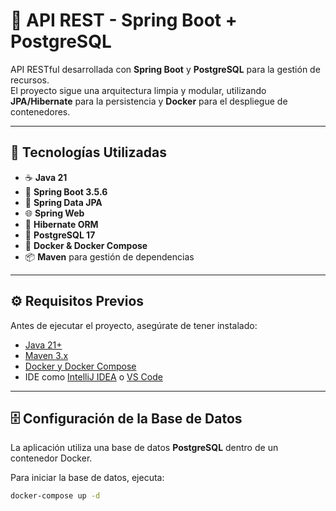 # 🚀 API REST - Spring Boot + PostgreSQL

API RESTful desarrollada con **Spring Boot** y **PostgreSQL** para la gestión de recursos.  
El proyecto sigue una arquitectura limpia y modular, utilizando **JPA/Hibernate** para la persistencia y **Docker** para el despliegue de contenedores.

---

## 🧩 Tecnologías Utilizadas

- ☕ **Java 21**  
- 🌱 **Spring Boot 3.5.6**  
- 🧰 **Spring Data JPA**  
- 🌐 **Spring Web**  
- 🧱 **Hibernate ORM**  
- 🐘 **PostgreSQL 17**  
- 🐳 **Docker & Docker Compose**  
- 📦 **Maven** para gestión de dependencias  

---

## ⚙️ Requisitos Previos

Antes de ejecutar el proyecto, asegúrate de tener instalado:

- [Java 21+](https://adoptium.net/)  
- [Maven 3.x](https://maven.apache.org/download.cgi)  
- [Docker y Docker Compose](https://www.docker.com/get-started)  
- IDE como [IntelliJ IDEA](https://www.jetbrains.com/idea/) o [VS Code](https://code.visualstudio.com/)

---

## 🗄️ Configuración de la Base de Datos

La aplicación utiliza una base de datos **PostgreSQL** dentro de un contenedor Docker.

Para iniciar la base de datos, ejecuta:

```bash
docker-compose up -d
